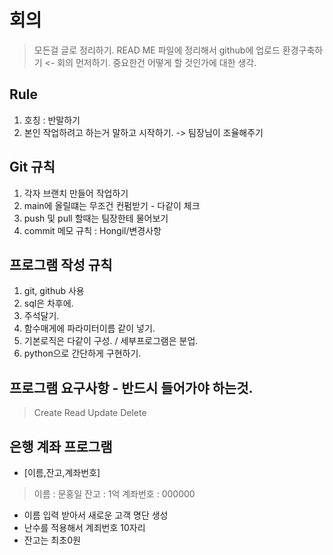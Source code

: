 # 회의

> 모든걸 글로 정리하기.
> READ ME 파일에 정리해서 github에 업로드
> 환경구축하기 <- 회의 먼저하기.
> 중요한건 어떻게 할 것인가에 대한 생각.


##  Rule
1. 호칭 : 반말하기 
2. 본인 작업하려고 하는거 말하고 시작하기. -> 팀장님이 조율해주기

## Git 규칙
1. 각자 브랜치 만들어 작업하기
2. main에 올릴떄는 무조건 컨펌받기 - 다같이 체크
3. push 및 pull 할때는 팀장한테 물어보기
4. commit 메모 규칙 : Hongil/변경사항

## 프로그램 작성 규칙
1. git, github 사용
2. sql은 차후에.
3. 주석달기.
4. 함수매게에 파라미터이름 같이 넣기.
5. 기본로직은 다같이 구성. / 세부프로그램은 분업.
6. python으로 간단하게 구현하기.


## 프로그램 요구사항 - 반드시 들어가야 하는것.

> Create
> Read
> Update
> Delete

## 은행 계좌 프로그램 

- [이름,잔고,계좌번호]

> 이름 : 문홍일
> 잔고 : 1억
> 계좌번호 : 000000

- 이름 입력 받아서 새로운 고객 명단 생성
- 난수를 적용해서 계죄번호 10자리 
- 잔고는 최초0원




